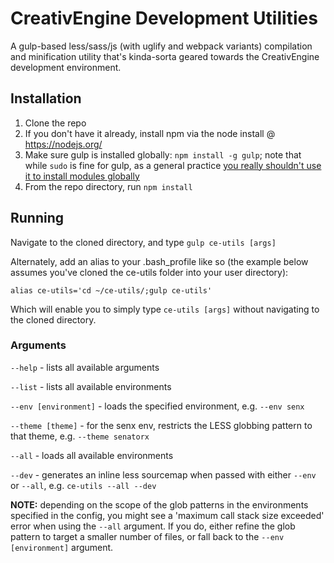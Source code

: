 # CreativEngine Development Utilities

A gulp-based less/sass/js (with uglify and webpack variants) compilation and minification utility that's kinda-sorta geared towards the CreativEngine development environment.

## Installation

1. Clone the repo
2. If you don't have it already, install npm via the node install @ https://nodejs.org/
3. Make sure gulp is installed globally: `npm install -g gulp`; note that while `sudo` is fine for gulp, as a general practice [you really shouldn't use it to install modules globally](https://docs.npmjs.com/getting-started/fixing-npm-permissions)
4. From the repo directory, run `npm install`

## Running

Navigate to the cloned directory, and type `gulp ce-utils [args]`

Alternately, add an alias to your .bash_profile like so (the example below assumes you've cloned the ce-utils folder into your user directory):

`alias ce-utils='cd ~/ce-utils/;gulp ce-utils'`

Which will enable you to simply type `ce-utils [args]` without navigating to the cloned directory.

### Arguments

`--help` - lists all available arguments

`--list` - lists all available environments

`--env [environment]` - loads the specified environment, e.g. `--env senx`

`--theme [theme]` - for the senx env, restricts the LESS globbing pattern to that theme, e.g. `--theme senatorx`

`--all` - loads all available environments

`--dev` - generates an inline less sourcemap when passed with either `--env` or `--all`, e.g. `ce-utils --all --dev`

**NOTE:** depending on the scope of the glob patterns in the environments specified in the config, you might see a 'maximum call stack size exceeded' error when using the `--all` argument. If you do, either refine the glob pattern to target a smaller number of files, or fall back to the `--env [environment]` argument.
